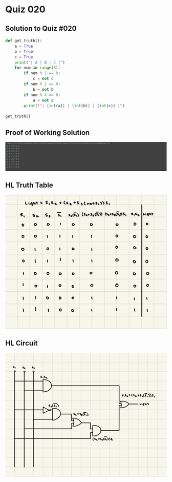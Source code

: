 # Quiz 020

## Solution to Quiz #020

```.py
def get_truth():
    a = True
    b = True
    c = True
    print("| A | B | C |")
    for num in range(8):
        if num % 1 == 0:
            c = not c
        if num % 2 == 0:
            b = not b
        if num % 4 == 0:
            a = not a
        print(f"| {int(a)} | {int(b)} | {int(c)} |")

get_truth()
```

## Proof of Working Solution

![](quiz020trial.png)

## HL Truth Table

![](quiz020tt.jpg)

## HL Circuit

![](quiz020c.jpg)
